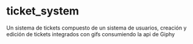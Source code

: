 # ticket_system
Un sistema de tickets compuesto de un sistema de usuarios, creación y edición de tickets integrados con gifs consumiendo la api de Giphy
